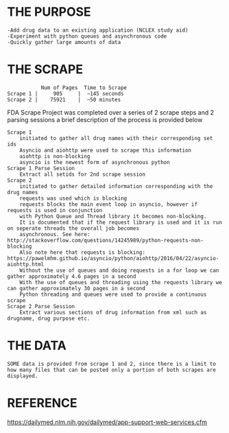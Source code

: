 
THE PURPOSE
==============
	-Add drug data to an existing application (NCLEX study aid)
	-Experiment with python queues and asynchronous code
	-Quickly gather large amounts of data

THE SCRAPE
==============
		       Num of Pages  Time to Scrape
	Scrape 1 |     905     |  ~145 seconds  
	Scrape 2 |    75921    |  ~50 minutes

FDA Scrape Project was completed over a series of 2 scrape steps and 2 parsing sessions a brief description of the process is provided below

	Scrape 1
		initiated to gather all drug names with their corresponding set ids
		Asyncio and aiohttp were used to scrape this information
		aiohttp is non-blocking
		asyncio is the newest form of asynchronous python
	Scrape 1 Parse Session
		Extract all setids for 2nd scrape session
	Scrape 2
		initiated to gather detailed information corresponding with the drug names
		requests was used which is blocking
		requests blocks the main event loop in asyncio, however if requests is used in conjunction
		with Python Queue and Thread library it becomes non-blocking.
		It is documented that if the request library is used and it is run on seperate threads the overall job becomes
		asynchronous. See here: http://stackoverflow.com/questions/14245989/python-requests-non-blocking
		Also note here that requests is blocking: https://pawelmhm.github.io/asyncio/python/aiohttp/2016/04/22/asyncio-aiohttp.html
		Without the use of queues and doing requests in a for loop we can gather approximately 4.6 pages in a second
		With the use of queues and threading using the requests library we can gather approximately 30 pages in a second
		Python threading and queues were used to provide a continuous scrape
	Scrape 2 Parse Session
		Extract various sections of drug information from xml such as drugname, drug purpose etc.

THE DATA
==============
	SOME data is provided from scrape 1 and 2, since there is a limit to how many files that can be posted only a portion of both scrapes are displayed.

REFERENCE
==============
https://dailymed.nlm.nih.gov/dailymed/app-support-web-services.cfm

